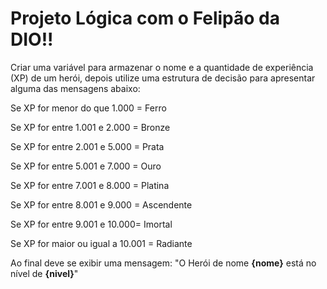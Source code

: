 
# Projeto Lógica com o Felipão da DIO!!

Criar uma variável para armazenar o nome e a quantidade de experiência (XP) de um herói, depois utilize uma estrutura de decisão para apresentar alguma das mensagens abaixo:


Se XP for menor do que 1.000 = Ferro

Se XP for entre 1.001 e 2.000 = Bronze

Se XP for entre 2.001 e 5.000 = Prata

Se XP for entre 5.001 e 7.000 = Ouro

Se XP for entre 7.001 e 8.000 = Platina

Se XP for entre 8.001 e 9.000 = Ascendente

Se XP for entre 9.001 e 10.000= Imortal

Se XP for maior ou igual a 10.001 = Radiante




Ao final deve se exibir uma mensagem:
"O Herói de nome **{nome}** está no nível de **{nivel}**"
